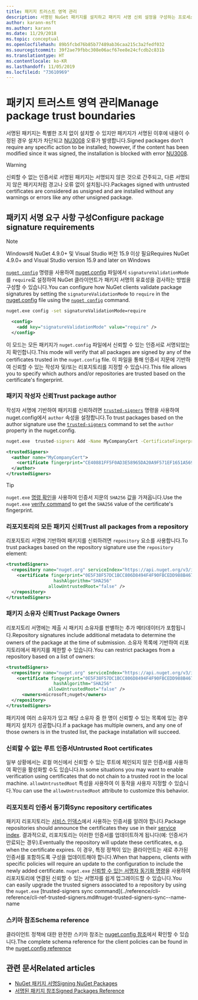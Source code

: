```yaml
---
title: 패키지 트러스트 영역 관리
description: 서명된 NuGet 패키지를 설치하고 패키지 서명 신뢰 설정을 구성하는 프로세스를 설명합니다.
author: karann-msft
ms.author: karann
ms.date: 11/29/2018
ms.topic: conceptual
ms.openlocfilehash: 89b5fcbd76b85b77489ab36caa215c3a2fedf032
ms.sourcegitcommit: 39f2ae79fbbc308e06acf67ee8e24cfcdb2c831b
ms.translationtype: HT
ms.contentlocale: ko-KR
ms.lasthandoff: 11/05/2019
ms.locfileid: "73610969"
---
```

# <a name="manage-package-trust-boundaries"></a><span data-ttu-id="995c0-103">패키지 트러스트 영역 관리</span><span class="sxs-lookup"><span data-stu-id="995c0-103">Manage package trust boundaries</span></span>

<span data-ttu-id="995c0-104">서명된 패키지는 특별한 조치 없이 설치할 수 있지만 패키지가 서명된 이후에 내용이 수정된 경우 설치가 차단되고 [NU3008](../reference/errors-and-warnings/NU3008.md) 오류가 발생합니다.</span><span class="sxs-lookup"><span data-stu-id="995c0-104">Signed packages don't require any specific action to be installed; however, if the content has been modified since it was signed, the installation is blocked with error [NU3008](../reference/errors-and-warnings/NU3008.md).</span></span>

> [!Warning]
> <span data-ttu-id="995c0-105">신뢰할 수 없는 인증서로 서명된 패키지는 서명되지 않은 것으로 간주되고, 다른 서명되지 않은 패키지처럼 경고나 오류 없이 설치됩니다.</span><span class="sxs-lookup"><span data-stu-id="995c0-105">Packages signed with untrusted certificates are considered as unsigned and are installed without any warnings or errors like any other unsigned package.</span></span>

## <a name="configure-package-signature-requirements"></a><span data-ttu-id="995c0-106">패키지 서명 요구 사항 구성</span><span class="sxs-lookup"><span data-stu-id="995c0-106">Configure package signature requirements</span></span>

> [!Note]
> <span data-ttu-id="995c0-107">Windows에 NuGet 4.9.0+ 및 Visual Studio 버전 15.9 이상 필요</span><span class="sxs-lookup"><span data-stu-id="995c0-107">Requires NuGet 4.9.0+ and Visual Studio version 15.9 and later on Windows</span></span>

<span data-ttu-id="995c0-108">[`nuget config`](../reference/cli-reference/cli-ref-config.md) 명령을 사용하여 [nuget.config](../reference/nuget-config-file.md) 파일에서 `signatureValidationMode`를 `require`로 설정하여 NuGet 클라이언트가 패키지 서명의 유효성을 검사하는 방법을 구성할 수 있습니다.</span><span class="sxs-lookup"><span data-stu-id="995c0-108">You can configure how NuGet clients validate package signatures by setting the `signatureValidationMode` to `require` in the [nuget.config](../reference/nuget-config-file.md) file using the [`nuget config`](../reference/cli-reference/cli-ref-config.md) command.</span></span>

```cmd
nuget.exe config -set signatureValidationMode=require
```

```xml
  <config>
    <add key="signatureValidationMode" value="require" />
  </config>
```

<span data-ttu-id="995c0-109">이 모드는 모든 패키지가 `nuget.config` 파일에서 신뢰할 수 있는 인증서로 서명되었는지 확인합니다.</span><span class="sxs-lookup"><span data-stu-id="995c0-109">This mode will verify that all packages are signed by any of the certificates trusted in the `nuget.config` file.</span></span> <span data-ttu-id="995c0-110">이 파일을 통해 인증서 지문에 기반하여 신뢰할 수 있는 작성자 및/또는 리포지토리를 지정할 수 있습니다.</span><span class="sxs-lookup"><span data-stu-id="995c0-110">This file allows you to specify which authors and/or repositories are trusted based on the certificate's fingerprint.</span></span>

### <a name="trust-package-author"></a><span data-ttu-id="995c0-111">패키지 작성자 신뢰</span><span class="sxs-lookup"><span data-stu-id="995c0-111">Trust package author</span></span>

<span data-ttu-id="995c0-112">작성자 서명에 기반하여 패키지를 신뢰하려면 [`trusted-signers`](../reference/cli-reference/cli-ref-trusted-signers.md) 명령을 사용하여 nuget.config에서 `author` 속성을 설정합니다.</span><span class="sxs-lookup"><span data-stu-id="995c0-112">To trust packages based on the author signature use the [`trusted-signers`](../reference/cli-reference/cli-ref-trusted-signers.md) command to set the `author` property in the nuget.config.</span></span>

```cmd
nuget.exe  trusted-signers Add -Name MyCompanyCert -CertificateFingerprint CE40881FF5F0AD3E58965DA20A9F571EF1651A56933748E1BF1C99E537C4E039 -FingerprintAlgorithm SHA256
```

```xml
<trustedSigners>
  <author name="MyCompanyCert">
    <certificate fingerprint="CE40881FF5F0AD3E58965DA20A9F571EF1651A56933748E1BF1C99E537C4E039" hashAlgorithm="SHA256" allowUntrustedRoot="false" />
  </author>
</trustedSigners>
```

>[!TIP]
><span data-ttu-id="995c0-113">`nuget.exe` [명령 확인](../reference/cli-reference/cli-ref-verify.md)을 사용하여 인증서 지문의 `SHA256` 값을 가져옵니다.</span><span class="sxs-lookup"><span data-stu-id="995c0-113">Use the `nuget.exe` [verify command](../reference/cli-reference/cli-ref-verify.md) to get the `SHA256` value of the certificate's fingerprint.</span></span>


### <a name="trust-all-packages-from-a-repository"></a><span data-ttu-id="995c0-114">리포지토리의 모든 패키지 신뢰</span><span class="sxs-lookup"><span data-stu-id="995c0-114">Trust all packages from a repository</span></span>

<span data-ttu-id="995c0-115">리포지토리 서명에 기반하여 패키지를 신뢰하려면 `repository` 요소를 사용합니다.</span><span class="sxs-lookup"><span data-stu-id="995c0-115">To trust packages based on the repository signature use the `repository` element:</span></span>

```xml
<trustedSigners>  
  <repository name="nuget.org" serviceIndex="https://api.nuget.org/v3/index.json">
    <certificate fingerprint="0E5F38F57DC1BCC806D8494F4F90FBCEDD988B4676070...." 
                  hashAlgorithm="SHA256" 
                allowUntrustedRoot="false" />
  </repository>
</trustedSigners>
```

### <a name="trust-package-owners"></a><span data-ttu-id="995c0-116">패키지 소유자 신뢰</span><span class="sxs-lookup"><span data-stu-id="995c0-116">Trust Package Owners</span></span>

<span data-ttu-id="995c0-117">리포지토리 서명에는 제출 시 패키지 소유자를 판별하는 추가 메타데이터가 포함됩니다.</span><span class="sxs-lookup"><span data-stu-id="995c0-117">Repository signatures include additional metadata to determine the owners of the package at the time of submission.</span></span> <span data-ttu-id="995c0-118">소유자 목록에 기반하여 리포지토리에서 패키지를 제한할 수 있습니다.</span><span class="sxs-lookup"><span data-stu-id="995c0-118">You can restrict packages from a repository based on a list of owners:</span></span>

```xml
<trustedSigners>  
  <repository name="nuget.org" serviceIndex="https://api.nuget.org/v3/index.json">
    <certificate fingerprint="0E5F38F57DC1BCC806D8494F4F90FBCEDD988B4676070...." 
                  hashAlgorithm="SHA256" 
                allowUntrustedRoot="false" />
      <owners>microsoft;nuget</owners>
  </repository>
</trustedSigners>
```

<span data-ttu-id="995c0-119">패키지에 여러 소유자가 있고 해당 소유자 중 한 명이 신뢰할 수 있는 목록에 있는 경우 패키지 설치가 성공합니다.</span><span class="sxs-lookup"><span data-stu-id="995c0-119">If a package has multiple owners, and any one of those owners is in the trusted list, the package installation will succeed.</span></span>

### <a name="untrusted-root-certificates"></a><span data-ttu-id="995c0-120">신뢰할 수 없는 루트 인증서</span><span class="sxs-lookup"><span data-stu-id="995c0-120">Untrusted Root certificates</span></span>

<span data-ttu-id="995c0-121">일부 상황에서는 로컬 머신에서 신뢰할 수 있는 루트에 체인되지 않은 인증서를 사용하여 확인을 활성화할 수도 있습니다.</span><span class="sxs-lookup"><span data-stu-id="995c0-121">In some situations you may want to enable verification using certificates that do not chain to a trusted root in the local machine.</span></span> <span data-ttu-id="995c0-122">`allowUntrustedRoot` 특성을 사용하여 이 동작을 사용자 지정할 수 있습니다.</span><span class="sxs-lookup"><span data-stu-id="995c0-122">You can use the `allowUntrustedRoot` attribute to customize this behavior.</span></span>

### <a name="sync-repository-certificates"></a><span data-ttu-id="995c0-123">리포지토리 인증서 동기화</span><span class="sxs-lookup"><span data-stu-id="995c0-123">Sync repository certificates</span></span>

<span data-ttu-id="995c0-124">패키지 리포지토리는 [서비스 인덱스](../api/service-index.md)에서 사용하는 인증서를 알려야 합니다.</span><span class="sxs-lookup"><span data-stu-id="995c0-124">Package repositories should announce the certificates they use in their [service index](../api/service-index.md).</span></span> <span data-ttu-id="995c0-125">결과적으로, 리포지토리는 이러한 인증서를 업데이트하게 됩니다(예: 인증서가 만료되는 경우).</span><span class="sxs-lookup"><span data-stu-id="995c0-125">Eventually the repository will update these certificates, e.g. when the certificate expires.</span></span> <span data-ttu-id="995c0-126">이 경우, 특정 정책이 있는 클라이언트는 새로 추가된 인증서를 포함하도록 구성을 업데이트해야 합니다.</span><span class="sxs-lookup"><span data-stu-id="995c0-126">When that happens, clients with specific policies will require an update to the configuration to include the newly added certificate.</span></span> <span data-ttu-id="995c0-127">`nuget.exe` [신뢰할 수 있는 서명자 동기화 명령](../reference/cli-reference/cli-ref-trusted-signers.md#nuget-trusted-signers-sync--name-name)을 사용하여 리포지토리에 연결된 신뢰할 수 있는 서명자를 쉽게 업그레이드할 수 있습니다.</span><span class="sxs-lookup"><span data-stu-id="995c0-127">You can easily upgrade the trusted signers associated to a repository by using the `nuget.exe` [trusted-signers sync command](../reference/cli-reference/cli-ref-trusted-signers.md#nuget-trusted-signers-sync--name-name</span></span>

### <a name="schema-reference"></a><span data-ttu-id="995c0-128">스키마 참조</span><span class="sxs-lookup"><span data-stu-id="995c0-128">Schema reference</span></span>

<span data-ttu-id="995c0-129">클라이언트 정책에 대한 완전한 스키마 참조는 [nuget.config 참조](../reference/nuget-config-file.md#trustedsigners-section)에서 확인할 수 있습니다.</span><span class="sxs-lookup"><span data-stu-id="995c0-129">The complete schema reference for the client policies can be found in the [nuget.config reference](../reference/nuget-config-file.md#trustedsigners-section)</span></span>

## <a name="related-articles"></a><span data-ttu-id="995c0-130">관련 문서</span><span class="sxs-lookup"><span data-stu-id="995c0-130">Related articles</span></span>

- [<span data-ttu-id="995c0-131">NuGet 패키지 서명</span><span class="sxs-lookup"><span data-stu-id="995c0-131">Signing NuGet Packages</span></span>](../create-packages/Sign-a-Package.md)
- [<span data-ttu-id="995c0-132">서명된 패키지 참조</span><span class="sxs-lookup"><span data-stu-id="995c0-132">Signed Packages Reference</span></span>](../reference/Signed-Packages-Reference.md)
